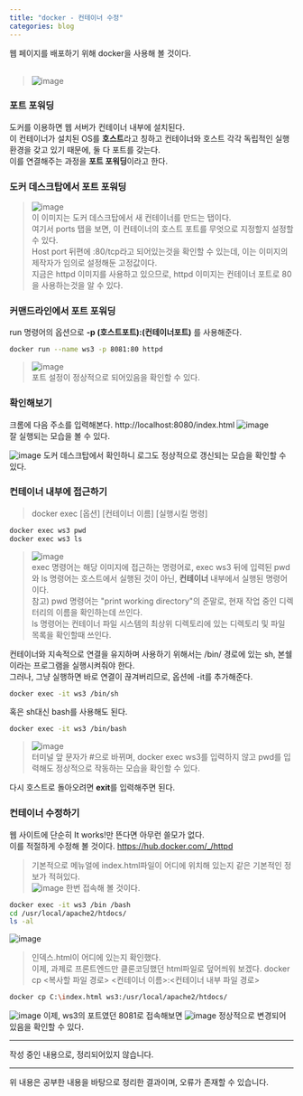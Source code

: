 ```yaml
---
title: "docker - 컨테이너 수정"
categories: blog
---
```


웹 페이지를 배포하기 위해 docker을 사용해 볼 것이다. 
<br/><br/>
>![image](https://upload.wikimedia.org/wikipedia/commons/thumb/4/4e/Docker_%28container_engine%29_logo.svg/2560px-Docker_%28container_engine%29_logo.svg.png)

### 포트 포워딩
도커를 이용하면 웹 서버가 컨테이너 내부에 설치된다.  
이 컨테이너가 설치된 OS를 **호스트**라고 칭하고 컨테이너와 호스트 각각 독립적인 실행환경을 갖고 있기 때문에, 둘 다 포트를 갖는다.  
이를 연결해주는 과정을 **포트 포워딩**이라고 한다.

### 도커 데스크탑에서 포트 포워딩
>![image](https://github.com/Rasmote/useToUploadImage/assets/84535731/1ad8ae44-9dea-4924-9592-7a788b083f4a)  
이 이미지는 도커 데스크탑에서 새 컨테이너를 만드는 탭이다.  
여기서 ports 탭을 보면, 이 컨테이너의 호스트 포트를 무엇으로 지정할지 설정할 수 있다.  
Host port 뒤편에 :80/tcp라고 되어있는것을 확인할 수 있는데, 이는 이미지의 제작자가 임의로 설정해둔 고정값이다.  
지금은 httpd 이미지를 사용하고 있으므로, httpd 이미지는 컨테이너 포트로 80을 사용하는것을 알 수 있다.

### 커맨드라인에서 포트 포워딩
run 명령어의 옵션으로 **-p (호스트포트):(컨테이너포트)** 를 사용해준다.

```bash
docker run --name ws3 -p 8081:80 httpd
```
>![image](https://github.com/Rasmote/useToUploadImage/assets/84535731/ff45edbb-d59f-4e12-a484-2634dda39a65)  
포트 설정이 정상적으로 되어있음을 확인할 수 있다.

### 확인해보기
크롬에 다음 주소를 입력해본다.
http://localhost:8080/index.html
![image](https://github.com/Rasmote/useToUploadImage/assets/84535731/2ec96221-1663-457e-92fd-77545208506c)  
잘 실행되는 모습을 볼 수 있다.  

![image](https://github.com/Rasmote/useToUploadImage/assets/84535731/569a10ee-a38e-4f9d-8fbe-412868f4e4f2)
도커 데스크탑에서 확인하니 로그도 정상적으로 갱신되는 모습을 확인할 수 있다.

### 컨테이너 내부에 접근하기

>docker exec [옵션] [컨테이너 이름] [실행시킬 명령]
```bash
docker exec ws3 pwd
docker exec ws3 ls
```
>![image](https://github.com/Rasmote/useToUploadImage/assets/84535731/9d7fb2cf-1891-448c-9d86-d2e32dd8040d)  
exec 명령어는 해당 이미지에 접근하는 명령어로, exec ws3 뒤에 입력된 pwd와 ls 명령어는 호스트에서 실행된 것이 아닌, **컨테이너** 내부에서 실행된 명령어이다.   
참고) pwd 명령어는 "print working directory"의 준말로, 현재 작업 중인 디렉터리의 이름을 확인하는데 쓰인다.  
ls 명령어는 컨테이너 파일 시스템의 최상위 디렉토리에 있는 디렉토리 및 파일 목록을 확인할때 쓰인다.  

컨테이너와 지속적으로 연결을 유지하며 사용하기 위해서는 /bin/ 경로에 있는 sh, 본쉘이라는 프로그램을 실행시켜줘야 한다.  
그러나, 그냥 실행하면 바로 연결이 끊겨버리므로, 옵션에 -it를 추가해준다.
```bash
docker exec -it ws3 /bin/sh
```
혹은 sh대신 bash를 사용해도 된다.
```bash
docker exec -it ws3 /bin/bash
```
>![image](https://github.com/Rasmote/useToUploadImage/assets/84535731/8309d3e5-e27a-4042-8635-15360027b0cb)  
터미널 앞 문자가 #으로 바뀌며, docker exec ws3를 입력하지 않고 pwd를 입력해도 정상적으로 작동하는 모습을 확인할 수 있다.

다시 호스트로 돌아오려면 **exit**를 입력해주면 된다.

### 컨테이너 수정하기
웹 사이트에 단순히 It works!만 뜬다면 아무런 쓸모가 없다.  
이를 적절하게 수정해 볼 것이다.
https://hub.docker.com/_/httpd
> 기본적으로 메뉴얼에 index.html파일이 어디에 위치해 있는지 같은 기본적인 정보가 적혀있다.  
![image](https://github.com/Rasmote/useToUploadImage/assets/84535731/fa5be698-0fb7-4e3a-9236-97423e3276cc)
한번 접속해 볼 것이다.  

```bash
docker exec -it ws3 /bin /bash 
cd /usr/local/apache2/htdocs/
ls -al
```
![image](https://github.com/Rasmote/useToUploadImage/assets/84535731/bd6e9a56-c89d-4500-9b44-6c7fd69680f7)

>인덱스.html이 어디에 있는지 확인했다.  
이제, 과제로 프론트엔드만 클론코딩했던 html파일로 덮어씌워 보겠다.
docker cp <복사할 파일 경로> <컨테이너 이름>:<컨테이너 내부 파일 경로>
```bash
docker cp C:\index.html ws3:/usr/local/apache2/htdocs/
```
![image](https://github.com/Rasmote/useToUploadImage/assets/84535731/29951474-f3a5-4233-a9d4-3cacffe62a65)
이제, ws3의 포트였던 8081로 접속해보면
![image](https://github.com/Rasmote/useToUploadImage/assets/84535731/8e2dc708-0cb5-4512-82a9-7b3ab072f4a9)
정상적으로 변경되어 있음을 확인할 수 있다.


* * *
작성 중인 내용으로, 정리되어있지 않습니다.
* * * 
위 내용은 공부한 내용을 바탕으로 정리한 결과이며, 오류가 존재할 수 있습니다.
